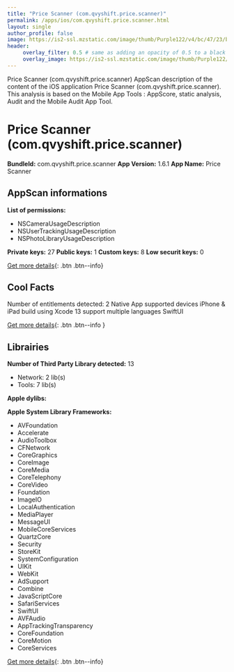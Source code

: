 ```yaml
---
title: "Price Scanner (com.qvyshift.price.scanner)"
permalink: /apps/ios/com.qvyshift.price.scanner.html
layout: single
author_profile: false
image: https://is2-ssl.mzstatic.com/image/thumb/Purple122/v4/bc/47/23/bc4723e8-a5c9-e77b-6e88-fc2781f66e3a/AppIcon-0-1x_U007emarketing-0-7-0-85-220.png/512x512bb.jpg
header: 
     overlay_filter: 0.5 # same as adding an opacity of 0.5 to a black background
     overlay_image: https://is2-ssl.mzstatic.com/image/thumb/Purple122/v4/bc/47/23/bc4723e8-a5c9-e77b-6e88-fc2781f66e3a/AppIcon-0-1x_U007emarketing-0-7-0-85-220.png/512x512bb.jpg
---
```

Price Scanner (com.qvyshift.price.scanner) AppScan description of the content of the iOS application Price Scanner (com.qvyshift.price.scanner). This analysis is based on the Mobile App Tools : AppScore, static analysis, Audit and the Mobile Audit App Tool.

# Price Scanner (com.qvyshift.price.scanner)

**BundleId:** com.qvyshift.price.scanner
**App Version:** 1.6.1
**App Name:** Price Scanner


## AppScan informations 

**List of permissions:** 
- NSCameraUsageDescription
- NSUserTrackingUsageDescription
- NSPhotoLibraryUsageDescription
  
  
**Private keys:** 27
**Public keys:** 1
**Custom keys:** 8
**Low securit keys:** 0
  
[Get more details](/pricing.html){: .btn .btn--info}

## Cool Facts

Number of entitlements detected: 2
Native App
supported devices iPhone & iPad
build using Xcode 13
support multiple languages
SwiftUI
  
[Get more details](/pricing.html){: .btn .btn--info }

## Librairies 
**Number of Third Party Library detected:** 13
- Network: 2 lib(s)
- Tools: 7 lib(s)


**Apple dylibs:**


**Apple System Library Frameworks:**
- AVFoundation
- Accelerate
- AudioToolbox
- CFNetwork
- CoreGraphics
- CoreImage
- CoreMedia
- CoreTelephony
- CoreVideo
- Foundation
- ImageIO
- LocalAuthentication
- MediaPlayer
- MessageUI
- MobileCoreServices
- QuartzCore
- Security
- StoreKit
- SystemConfiguration
- UIKit
- WebKit
- AdSupport
- Combine
- JavaScriptCore
- SafariServices
- SwiftUI
- AVFAudio
- AppTrackingTransparency
- CoreFoundation
- CoreMotion
- CoreServices


  
[Get more details](/pricing.html){: .btn .btn--info}

